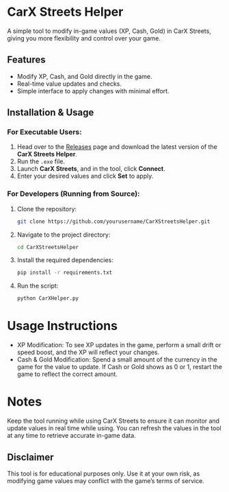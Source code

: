 # CarX Streets Helper

A simple tool to modify in-game values (XP, Cash, Gold) in CarX Streets, giving you more flexibility and control over your game.

## Features
- Modify XP, Cash, and Gold directly in the game.
- Real-time value updates and checks.
- Simple interface to apply changes with minimal effort.

## Installation & Usage

### For Executable Users:
1. Head over to the [Releases](#) page and download the latest version of the **CarX Streets Helper**.
2. Run the `.exe` file.
3. Launch **CarX Streets**, and in the tool, click **Connect**.
4. Enter your desired values and click **Set** to apply.

### For Developers (Running from Source):
1. Clone the repository:
   ```bash
   git clone https://github.com/yourusername/CarXStreetsHelper.git
2. Navigate to the project directory:
    ```bash
    cd CarXStreetsHelper
3. Install the required dependencies:
    ```bash
    pip install -r requirements.txt
4. Run the script:
    ```bash
    python CarXHelper.py

# Usage Instructions
- XP Modification: To see XP updates in the game, perform a small drift or speed boost, and the XP will reflect your changes.
- Cash & Gold Modification: Spend a small amount of the currency in the game for the value to update. If Cash or Gold shows as 0 or 1, restart the game to reflect the correct amount.

# Notes
Keep the tool running while using CarX Streets to ensure it can monitor and update values in real time while using.
You can refresh the values in the tool at any time to retrieve accurate in-game data.

## Disclaimer
This tool is for educational purposes only. Use it at your own risk, as modifying game values may conflict with the game’s terms of service.